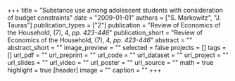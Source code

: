 +++
title = "Substance use among adolescent students with consideration of budget constraints"
date = "2009-01-01"
authors = ["S. Markowitz", "J. Tauras"]
publication_types = ["2"]
publication = "Review of Economics of the Household, (7), 4, _pp. 423-446_"
publication_short = "Review of Economics of the Household, (7), 4, _pp. 423-446_"
abstract = ""
abstract_short = ""
image_preview = ""
selected = false
projects = []
tags = []
url_pdf = ""
url_preprint = ""
url_code = ""
url_dataset = ""
url_project = ""
url_slides = ""
url_video = ""
url_poster = ""
url_source = ""
math = true
highlight = true
[header]
image = ""
caption = ""
+++
